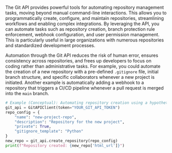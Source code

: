 The Git API provides powerful tools for automating repository management tasks, moving beyond manual command-line interactions. This allows you to programmatically create, configure, and maintain repositories, streamlining workflows and enabling complex integrations. By leveraging the API, you can automate tasks such as repository creation, branch protection rule enforcement, webhook configuration, and user permission management. This is particularly useful in large organizations with numerous repositories and standardized development processes.

Automation through the Git API reduces the risk of human error, ensures consistency across repositories, and frees up developers to focus on coding rather than administrative tasks. For example, you could automate the creation of a new repository with a pre-defined `.gitignore` file, initial branch structure, and specific collaborators whenever a new project is initiated. Another example is automatically adding a webhook to a repository that triggers a CI/CD pipeline whenever a pull request is merged into the `main` branch.

```python
# Example (Conceptual): Automating repository creation using a hypothetical Git API client
git_api = GitAPIClient(token="YOUR_GIT_API_TOKEN")
repo_config = {
    "name": "new-project-repo",
    "description": "Repository for the new project",
    "private": True,
    "gitignore_template": "Python"
}
new_repo = git_api.create_repository(repo_config)
print(f"Repository created: {new_repo['html_url']}")
```